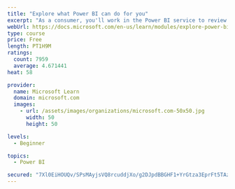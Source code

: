 ```yaml
---
title: "Explore what Power BI can do for you"
excerpt: "As a consumer, you'll work in the Power BI service to review and interact with content that has been shared with you. This module provides the foundational information that you need to work effectively in the Power BI service."
webUrl: https://docs.microsoft.com/en-us/learn/modules/explore-power-bi-service/
type: course
price: Free
length: PT1H9M
ratings:
  count: 7959
  average: 4.671441
heat: 58

provider:
  name: Microsoft Learn
  domain: microsoft.com
  images:
    - url: /assets/images/organizations/microsoft.com-50x50.jpg
      width: 50
      height: 50

levels:
  - Beginner

topics:
  - Power BI

secured: "7Xl0EiHOUQv/SPsMAyjsVQ8rcuddjXo/g2DJpdBBGHF1+YrGtza3EprFt5TAzhk3a+2EWd2kT828beOXEEesXMiRJyJAtM8Q48zsWDuvS1Hm5+nwCHz1CxWzmCoa2OCH4Lmh/pAMz3qdNg6Qa/t11pJnaWmVhwJvenQLAEpc3EQkr2G8Ubsm/t8wD7nRSdGiyK3fpboNJuL0Z2fnLTGaelcyaxJE/p1WH6bu6IeodKXMPczW+U4j1WQGn4h4H9OTzTd6+AN6na/nLqDvEaChubst6wawdKd5bOucCsxWpOR98KxKISzb0T5cRyO26eL6QloXFddjdpipa9emV4o6SRn604MTDszE4xNEgF2qQYxrKo2xTfQ96NfgwY3Iu7pxMdDDh1jWaPBuGnj7dACMKjXTBLaRs7R8pIgOCIZxWQk=;butT0gE0TuH3Hdpli4u72Q=="
---
```


